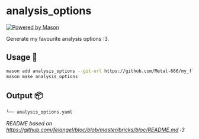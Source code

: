 # analysis_options

[![Powered by Mason](https://img.shields.io/endpoint?url=https%3A%2F%2Ftinyurl.com%2Fmason-badge)](https://github.com/felangel/mason)

Generate my favourite analysis options :3.

## Usage 🚀

```sh
mason add analysis_options --git-url https://github.com/Metal-666/my_flutter_bricks --git-path analysis_options
mason make analysis_options
```

## Output 📦

```sh
└── analysis_options.yaml
```

_README based on https://github.com/felangel/bloc/blob/master/bricks/bloc/README.md :3_
